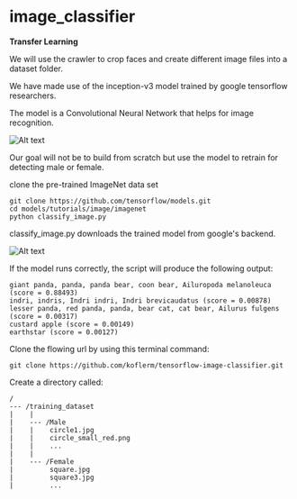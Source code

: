 # image_classifier

**Transfer Learning**

We will use the crawler to crop faces and create different image files into a dataset folder.

We have made use of the inception-v3 model trained by google tensorflow researchers.

The model is a Convolutional Neural Network that helps for image recognition.

![Alt text](https://4.bp.blogspot.com/-TMOLlkJBxms/Vt3HQXpE2cI/AAAAAAAAA8E/7X7XRFOY6Xo/s1600/image03.png)

Our goal will not be to build from scratch but use the model to retrain for detecting male or female.

clone the pre-trained ImageNet data set
```
git clone https://github.com/tensorflow/models.git
cd models/tutorials/image/imagenet
python classify_image.py
```
classify_image.py downloads the trained model from google's backend.

![Alt text](https://cdn-images-1.medium.com/max/1200/0*LKl4k_BABDdpAQuV.jpg)

If the model runs correctly, the script will produce the following output:
```
giant panda, panda, panda bear, coon bear, Ailuropoda melanoleuca (score = 0.88493)
indri, indris, Indri indri, Indri brevicaudatus (score = 0.00878)
lesser panda, red panda, panda, bear cat, cat bear, Ailurus fulgens (score = 0.00317)
custard apple (score = 0.00149)
earthstar (score = 0.00127)
```
Clone the flowing url by using this terminal command:
```
git clone https://github.com/koflerm/tensorflow-image-classifier.git
```
Create a directory called:
```
/
--- /training_dataset
|    |
|    --- /Male
|    |    circle1.jpg
|    |    circle_small_red.png
|    |    ...
|    |
|    --- /Female
|         square.jpg
|         square3.jpg
|         ...
```

